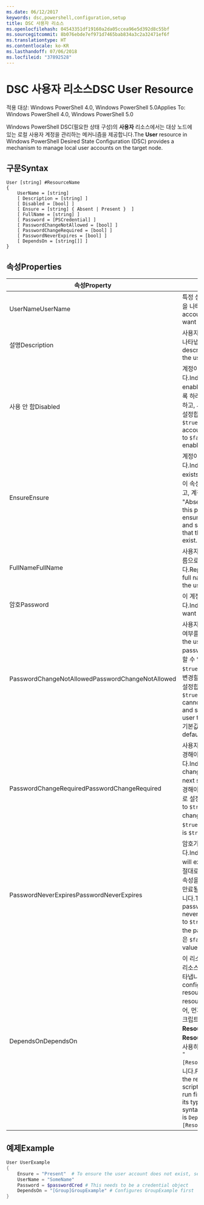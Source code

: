 ```yaml
---
ms.date: 06/12/2017
keywords: dsc,powershell,configuration,setup
title: DSC 사용자 리소스
ms.openlocfilehash: 04543351df19160a2da05ccea96e5d392d8c55bf
ms.sourcegitcommit: 8b076ebde7ef971d7465bab834a3c2a32471ef6f
ms.translationtype: HT
ms.contentlocale: ko-KR
ms.lasthandoff: 07/06/2018
ms.locfileid: "37892528"
---
```

# <a name="dsc-user-resource"></a><span data-ttu-id="47864-103">DSC 사용자 리소스</span><span class="sxs-lookup"><span data-stu-id="47864-103">DSC User Resource</span></span>

<span data-ttu-id="47864-104">적용 대상: Windows PowerShell 4.0, Windows PowerShell 5.0</span><span class="sxs-lookup"><span data-stu-id="47864-104">Applies To: Windows PowerShell 4.0, Windows PowerShell 5.0</span></span>

<span data-ttu-id="47864-105">Windows PowerShell DSC(필요한 상태 구성)의 **사용자** 리소스에서는 대상 노드에 있는 로컬 사용자 계정을 관리하는 메커니즘을 제공합니다.</span><span class="sxs-lookup"><span data-stu-id="47864-105">The **User** resource in Windows PowerShell Desired State Configuration (DSC) provides a mechanism to manage local user accounts on the target node.</span></span>

## <a name="syntax"></a><span data-ttu-id="47864-106">구문</span><span class="sxs-lookup"><span data-stu-id="47864-106">Syntax</span></span>

```
User [string] #ResourceName
{
    UserName = [string]
    [ Description = [string] ]
    [ Disabled = [bool] ]
    [ Ensure = [string] { Absent | Present }  ]
    [ FullName = [string] ]
    [ Password = [PSCredential] ]
    [ PasswordChangeNotAllowed = [bool] ]
    [ PasswordChangeRequired = [bool] ]
    [ PasswordNeverExpires = [bool] ]
    [ DependsOn = [string[]] ]
}
```

## <a name="properties"></a><span data-ttu-id="47864-107">속성</span><span class="sxs-lookup"><span data-stu-id="47864-107">Properties</span></span>

|  <span data-ttu-id="47864-108">속성</span><span class="sxs-lookup"><span data-stu-id="47864-108">Property</span></span>  |  <span data-ttu-id="47864-109">설명</span><span class="sxs-lookup"><span data-stu-id="47864-109">Description</span></span>   |
|---|---|
| <span data-ttu-id="47864-110">UserName</span><span class="sxs-lookup"><span data-stu-id="47864-110">UserName</span></span>| <span data-ttu-id="47864-111">특정 상태를 확인하려는 계정 이름을 나타냅니다.</span><span class="sxs-lookup"><span data-stu-id="47864-111">Indicates the account name for which you want to ensure a specific state.</span></span>|
| <span data-ttu-id="47864-112">설명</span><span class="sxs-lookup"><span data-stu-id="47864-112">Description</span></span>| <span data-ttu-id="47864-113">사용자 계정에 대해 사용할 설명을 나타냅니다.</span><span class="sxs-lookup"><span data-stu-id="47864-113">Indicates the description you want to use for the user account.</span></span>|
| <span data-ttu-id="47864-114">사용 안 함</span><span class="sxs-lookup"><span data-stu-id="47864-114">Disabled</span></span>| <span data-ttu-id="47864-115">계정이 사용되는지 여부를 나타냅니다.</span><span class="sxs-lookup"><span data-stu-id="47864-115">Indicates if the account is enabled.</span></span> <span data-ttu-id="47864-116">이 계정을 사용하지 않도록 하려면 이 속성을 `$true`로 설정하고, 사용하도록 하려면 `$false`로 설정합니다.</span><span class="sxs-lookup"><span data-stu-id="47864-116">Set this property to `$true` to ensure that this account is disabled, and set it to `$false` to ensure that it is enabled.</span></span>|
| <span data-ttu-id="47864-117">Ensure</span><span class="sxs-lookup"><span data-stu-id="47864-117">Ensure</span></span>| <span data-ttu-id="47864-118">계정이 있는지 여부를 나타냅니다.</span><span class="sxs-lookup"><span data-stu-id="47864-118">Indicates if the account exists.</span></span> <span data-ttu-id="47864-119">계정이 존재하도록 하려면 이 속성을 "Present"으로 설정하고, 계정이 존재하지 않도록 하려면 "Absent"으로 설정합니다.</span><span class="sxs-lookup"><span data-stu-id="47864-119">Set this property to "Present" to ensure that the account exists, and set it to "Absent" to ensure that the account does not exist.</span></span>|
| <span data-ttu-id="47864-120">FullName</span><span class="sxs-lookup"><span data-stu-id="47864-120">FullName</span></span>| <span data-ttu-id="47864-121">사용자 계정에 대해 사용할 전체 이름으로 문자열을 나타냅니다.</span><span class="sxs-lookup"><span data-stu-id="47864-121">Represents a string with the full name you want to use for the user account.</span></span>|
| <span data-ttu-id="47864-122">암호</span><span class="sxs-lookup"><span data-stu-id="47864-122">Password</span></span>| <span data-ttu-id="47864-123">이 계정에 사용할 암호를 나타냅니다.</span><span class="sxs-lookup"><span data-stu-id="47864-123">Indicates the password you want to use for this account.</span></span> |
| <span data-ttu-id="47864-124">PasswordChangeNotAllowed</span><span class="sxs-lookup"><span data-stu-id="47864-124">PasswordChangeNotAllowed</span></span>| <span data-ttu-id="47864-125">사용자가 암호를 변경할 수 있는지 여부를 나타냅니다.</span><span class="sxs-lookup"><span data-stu-id="47864-125">Indicates if the user can change the password.</span></span> <span data-ttu-id="47864-126">사용자가 암호를 변경할 수 없도록 하려면 이 속성을 `$true`로 설정하고, 사용자가 암호를 변경할 수 있도록 하려면 `$false`로 설정합니다.</span><span class="sxs-lookup"><span data-stu-id="47864-126">Set this property to `$true` to ensure that the user cannot change the password, and set it to `$false` to allow the user to change the password.</span></span> <span data-ttu-id="47864-127">기본값은 `$false`입니다.</span><span class="sxs-lookup"><span data-stu-id="47864-127">The default value is `$false`.</span></span>|
| <span data-ttu-id="47864-128">PasswordChangeRequired</span><span class="sxs-lookup"><span data-stu-id="47864-128">PasswordChangeRequired</span></span>| <span data-ttu-id="47864-129">사용자가 다음 로그인 시 암호를 변경해야 하는지 여부를 나타냅니다.</span><span class="sxs-lookup"><span data-stu-id="47864-129">Indicates if the user must change the password at the next sign in.</span></span> <span data-ttu-id="47864-130">사용자가 암호를 변경해야 하는 경우 이 속성을 `$true`로 설정합니다.</span><span class="sxs-lookup"><span data-stu-id="47864-130">Set this property to `$true` if the user must change the password.</span></span> <span data-ttu-id="47864-131">기본값은 `$true`입니다.</span><span class="sxs-lookup"><span data-stu-id="47864-131">The default value is `$true`.</span></span>|
| <span data-ttu-id="47864-132">PasswordNeverExpires</span><span class="sxs-lookup"><span data-stu-id="47864-132">PasswordNeverExpires</span></span>| <span data-ttu-id="47864-133">암호가 만료될지 여부를 나타냅니다.</span><span class="sxs-lookup"><span data-stu-id="47864-133">Indicates if the password will expire.</span></span> <span data-ttu-id="47864-134">이 계정에 대한 암호가 절대로 만료되지 않도록 하려면, 이 속성을 `$true`로 설정하고, 암호가 만료될 것이라면 `$false`로 설정합니다.</span><span class="sxs-lookup"><span data-stu-id="47864-134">To ensure that the password for this account will never expire, set this property to `$true`, and set it to `$false` if the password will expire.</span></span> <span data-ttu-id="47864-135">기본값은 `$false`입니다.</span><span class="sxs-lookup"><span data-stu-id="47864-135">The default value is `$false`.</span></span>|
| <span data-ttu-id="47864-136">DependsOn</span><span class="sxs-lookup"><span data-stu-id="47864-136">DependsOn</span></span> | <span data-ttu-id="47864-137">이 리소스를 구성하려면 먼저 다른 리소스의 구성을 실행해야 함을 나타냅니다.</span><span class="sxs-lookup"><span data-stu-id="47864-137">Indicates that the configuration of another resource must run before this resource is configured.</span></span> <span data-ttu-id="47864-138">예를 들어, 먼저 실행하려는 리소스 구성 스크립트 블록의 ID가 **ResourceName**이고 해당 형식이 **ResourceType**일 경우, 이 속성을 사용하기 위한 구문은 `DependsOn = "[ResourceType]ResourceName"`입니다.</span><span class="sxs-lookup"><span data-stu-id="47864-138">For example, if the ID of the resource configuration script block that you want to run first is **ResourceName** and its type is **ResourceType**, the syntax for using this property is `DependsOn = "[ResourceType]ResourceName"`.</span></span>|

## <a name="example"></a><span data-ttu-id="47864-139">예제</span><span class="sxs-lookup"><span data-stu-id="47864-139">Example</span></span>

```powershell
User UserExample
{
    Ensure = "Present"  # To ensure the user account does not exist, set Ensure to "Absent"
    UserName = "SomeName"
    Password = $passwordCred # This needs to be a credential object
    DependsOn = "[Group]GroupExample" # Configures GroupExample first
}
```